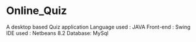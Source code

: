 # Online_Quiz
A desktop based Quiz application
Language used : JAVA
Front-end : Swing
IDE used : Netbeans 8.2
Database: MySql


